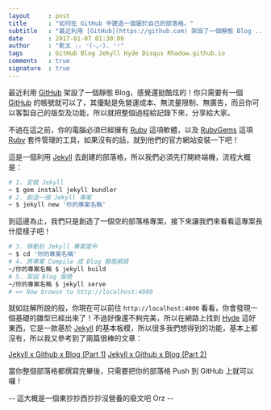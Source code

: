 ```yaml
---
layout     : post
title      : "如何在 GitHub 中建造一個屬於自己的部落格。"
subtitle   : "最近利用 [GitHub](https://github.com) 架設了一個靜態 Blog ..."
date       : 2017-01-07 01:30:00
author     : "乾太 ₍₍ ◝(･◡･)◟ ⁾⁾"
tags       : GitHub Blog Jekyll Hyde Disqus Rhadow.github.io
comments   : true
signature  : true
---
```


最近利用 [GitHub](https://github.com) 架設了一個靜態 Blog，感覺還挺酷炫的！你只需要有一個 [GitHub](https://github.com) 的帳號就可以了，其優點是免營運成本、無流量限制、無廣告，而且你可以客製自己的版型及功能，所以就把整個過程給記錄下來，分享給大家。

不過在這之前，你的電腦必須已經擁有 [Ruby](https://www.ruby-lang.org/zh_tw/) 這項軟體，以及 [RubyGems](https://rubygems.org) 這項 [Ruby](https://www.ruby-lang.org/zh_tw/) 套件管理的工具，如果沒有的話，就到他們的官方網站安裝一下吧！

這是一個利用 [Jekyll](https://jekyllrb.com) 去創建的部落格，所以我們必須先打開終端機，流程大概是：

```sh
# 1. 安裝 Jekyll
~ $ gem install jekyll bundler
# 2. 創造一個 Jekyll 專案
~ $ jekyll new '你的專案名稱'
```

到這邊為止，我們只是創造了一個空的部落格專案，接下來讓我們來看看這專案長什麼樣子吧！

```sh
# 3. 移動到 Jekyll 專案當中
~ $ cd '你的專案名稱'
# 4. 將專案 Compile 成 Blog 靜態網頁
~/你的專案名稱 $ jekyll build
# 5. 架設 Blog 服務
~/你的專案名稱 $ jekyll serve
# => Now browse to http://localhost:4000
```

就如註解所說的般，你現在可以前往 `http://localhost:4000` 看看，你會發現一個基礎的雛型已經出來了！不過好像還不夠完美，所以在網路上找到 [Hyde](https://github.com/poole/hyde) 這好東西，它是一款基於 [Jekyll](https://jekyllrb.com) 的基本板模，所以很多我們想得到的功能，基本上都沒有，所以我又參考到了兩篇很棒的文章：

[Jekyll x Github x Blog (Part 1)](https://rhadow.github.io/2015/02/18/Jekyll-x-Github-x-Blog-Part1/)
[Jekyll x Github x Blog (Part 2)](https://rhadow.github.io/2015/02/20/Jekyll-x-Github-x-Blog-Part2/)

當你整個部落格都撰寫完畢後，只需要把你的部落格 Push 到 GitHub 上就可以囉！

-- 這大概是一個東抄抄西抄抄沒營養的廢文吧 Orz --
